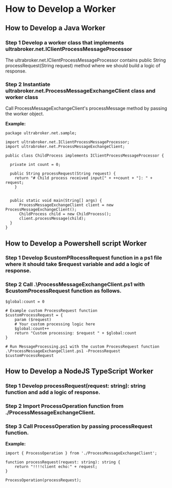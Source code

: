 # How to Develop a Worker

## How to Develop a Java Worker
### Step 1 Develop a worker class that implements ultrabroker.net.IClientProcessMessageProcessor
The ultrabroker.net.IClientProcessMessageProcessor contains public String processRequest(String request) method where we should build a logic of response.
### Step 2 Instantiate ultrabroker.net.ProcessMessageExchangeClient class and worker class
Call ProcessMessageExchangeClient's processMessage method by passing the worker object.

**Example:**

```
package ultrabroker.net.sample;

import ultrabroker.net.IClientProcessMessageProcessor;
import ultrabroker.net.ProcessMessageExchangeClient;

public class ChildProcess implements IClientProcessMessageProcessor {
  
  private int count = 0;
    
  public String processRequest(String request) {
    return "# Child process received input[" + ++count + "]: " + request;
    }
  
  
  public static void main(String[] args) {
      ProcessMessageExchangeClient client = new ProcessMessageExchangeClient();
      ChildProcess child = new ChildProcess();
      client.processMessage(child);
  }
}
```


## How to Develop a Powershell script Worker
### Step 1 Develop $customPRocessRequest function in a ps1 file where it should take $request variable and add a logic of response.
### Step 2 Call .\ProcessMessageExchangeClient.ps1 with $customProcessRequest function as follows.
```
$global:count = 0

# Example custom ProcessRequest function
$customProcessRequest = {
    param ($request)
    # Your custom processing logic here
	$global:count++
    return "Custom processing: $request " + $global:count
}

# Run MessageProcessing.ps1 with the custom ProcessRequest function
.\ProcessMessageExchangeClient.ps1 -ProcessRequest $customProcessRequest
```

## How to Develop a NodeJS TypeScript Worker
### Step 1 Develop processRequest(request: string): string function and add a logic of response.
### Step 2 Import ProcessOperation function from ./ProcessMessageExchangeClient.
### Step 3 Call ProcessOperation by passing processRequest function.

**Example:**

```
import { ProcessOperation } from './ProcessMessageExchangeClient';

function processRequest(request: string): string {
    return "!!!!client echo:" + request;
}

ProcessOperation(processRequest);
```
